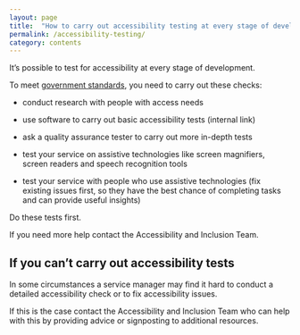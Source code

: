 ```yaml
---
layout: page
title:  "How to carry out accessibility testing at every stage of development"
permalink: /accessibility-testing/
category: contents
--- 
```


It’s possible to test for accessibility at every stage of development. 

To meet [government standards](https://ukhomeoffice.github.io/playbook/accessibility-law/), you need to carry out these checks:  

* conduct research with people with access needs  

* use software to carry out basic accessibility tests (internal link)  

* ask a quality assurance tester to carry out more in-depth tests  

* test your service on assistive technologies like screen magnifiers, screen readers and speech recognition tools  

* test your service with people who use assistive technologies (fix existing issues first, so they have the best chance of completing tasks and can provide useful insights)  

Do these tests first.  

If you need more help contact the Accessibility and Inclusion Team.  


## If you can’t carry out accessibility tests  

In some circumstances a service manager may find it hard to conduct a detailed accessibility check or to fix accessibility issues.  

If this is the case contact the Accessibility and Inclusion Team who can help with this by providing advice or signposting to additional resources. 

 

